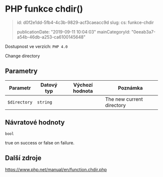 PHP funkce chdir()
==================

> id: d0f2e1dd-5fb4-4c3b-9829-acf3caeacc9d
> slug:
> 	cs: funkce-chdir
>
> publicationDate: "2019-09-11 10:04:03"
> mainCategoryId: "0eeab3a7-a54b-46db-a253-ca6100145648"

Dostupnost ve verzích: `PHP 4.0`

Change directory


Parametry
--------------

| Parametr | Datový typ | Výchozí hodnota | Poznámka |
|-----|-----|-----|-----|
| `$directory` | `string` |  | The new current directory |


Návratové hodnoty
----------------

`bool`

true on success or false on failure.

Další zdroje
------------

https://www.php.net/manual/en/function.chdir.php
